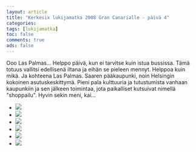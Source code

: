 ```yaml
--- 
layout: article 
title: "Kerkesix lukijamatka 2008 Gran Canarialle - päivä 4" 
categories: 
tags: [lukijamatka]
toc: false 
comments: true 
ads: false 
--- 
```


Ooo Las Palmas... Helppo päivä, kun ei tarvitse kuin istua bussissa.
Tämä totuus vallitsi edellisenä iltana ja eihän se pieleen mennyt.
Helppoa kuin mikä. Ja kohteena Las Palmas. Saaren pääkaupunki, noin
Helsingin kokoinen asutuskeskittymä. Pieni pala kulttuuria ja
tutustumista vanhaan kaupunkiin ja sen jälkeen toimintaa, jota
paikalliset kutsuivat nimellä "shoppailu". Hyvin sekin meni, kai...

<div class="image-gallery">

-   [![](/Media/Default/ImageGalleries/kerkesix-lukijamatka-2008-paiva-4/Thumbnails/DSC_0529.JPG)](/Media/Default/ImageGalleries/kerkesix-lukijamatka-2008-paiva-4/DSC_0529.JPG)
-   [![](/Media/Default/ImageGalleries/kerkesix-lukijamatka-2008-paiva-4/Thumbnails/DSC_0550.JPG)](/Media/Default/ImageGalleries/kerkesix-lukijamatka-2008-paiva-4/DSC_0550.JPG)
-   [![](/Media/Default/ImageGalleries/kerkesix-lukijamatka-2008-paiva-4/Thumbnails/DSC_0558.JPG)](/Media/Default/ImageGalleries/kerkesix-lukijamatka-2008-paiva-4/DSC_0558.JPG)
-   [![](/Media/Default/ImageGalleries/kerkesix-lukijamatka-2008-paiva-4/Thumbnails/DSC_0577.JPG)](/Media/Default/ImageGalleries/kerkesix-lukijamatka-2008-paiva-4/DSC_0577.JPG)
-   [![](/Media/Default/ImageGalleries/kerkesix-lukijamatka-2008-paiva-4/Thumbnails/DSC_0578.JPG)](/Media/Default/ImageGalleries/kerkesix-lukijamatka-2008-paiva-4/DSC_0578.JPG)
-   [![](/Media/Default/ImageGalleries/kerkesix-lukijamatka-2008-paiva-4/Thumbnails/DSC_0587.JPG)](/Media/Default/ImageGalleries/kerkesix-lukijamatka-2008-paiva-4/DSC_0587.JPG)

</div>
